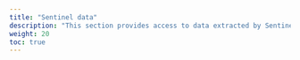 ```yaml
---
title: "Sentinel data"
description: "This section provides access to data extracted by Sentinel."
weight: 20
toc: true
---
```

